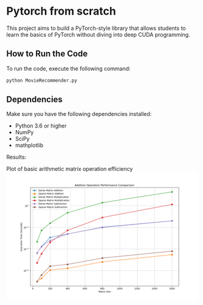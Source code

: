 # Pytorch from scratch

This project aims to build a PyTorch-style library that allows students to learn the basics of PyTorch without diving into deep CUDA programming.

## How to Run the Code

To run the code, execute the following command:

```bash
python MovieRecommender.py
```

## Dependencies

Make sure you have the following dependencies installed:

- Python 3.6 or higher
- NumPy
- SciPy
- mathplotlib

Results:

Plot of basic arithmetic matrix operation efficiency
![basic arithmetic operations](plots_final/addition_operation_performance_comparison.png)




